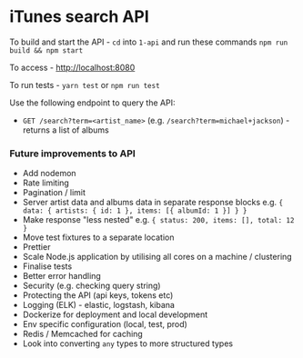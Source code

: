 # iTunes search API

To build and start the API - `cd` into `1-api` and run these commands `npm run build && npm start`

To access - [http://localhost:8080](http://localhost:8080)

To run tests - `yarn test` or `npm run test`

Use the following endpoint to query the API:

- `GET /search?term=<artist_name>` (e.g. `/search?term=michael+jackson`) - returns a list of albums

### Future improvements to API

- Add nodemon
- Rate limiting
- Pagination / limit
- Server artist data and albums data in separate response blocks e.g. `{ data: { artists: { id: 1 }, items: [{ albumId: 1 }] } }`
- Make response "less nested" e.g. `{ status: 200, items: [], total: 12 }`
- Move test fixtures to a separate location
- Prettier
- Scale Node.js application by utilising all cores on a machine / clustering
- Finalise tests
- Better error handling
- Security (e.g. checking query string)
- Protecting the API (api keys, tokens etc)
- Logging (ELK) - elastic, logstash, kibana
- Dockerize for deployment and local development
- Env specific configuration (local, test, prod)
- Redis / Memcached for caching
- Look  into converting `any` types to more structured types
